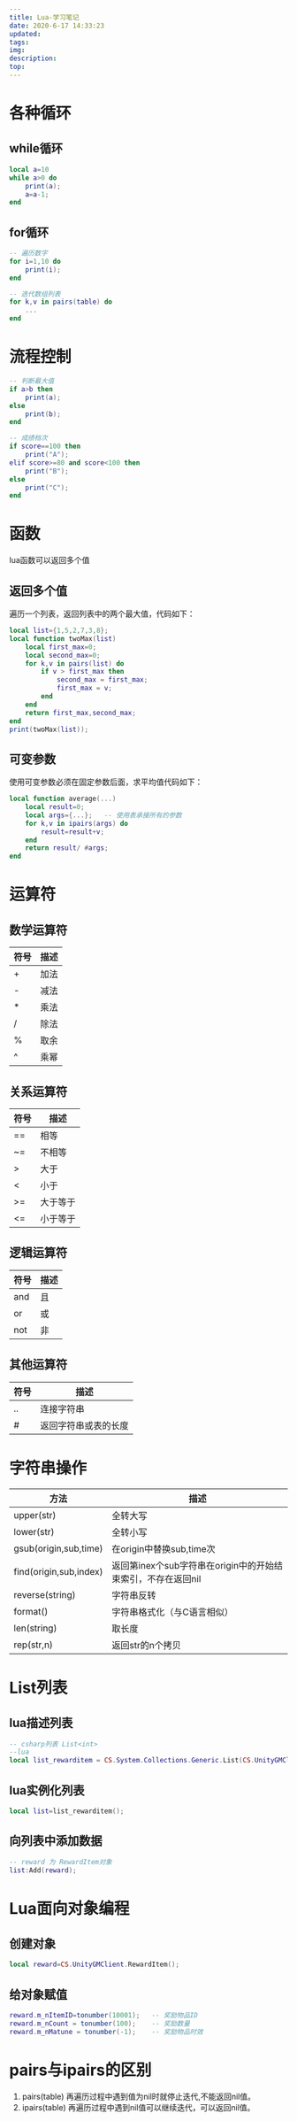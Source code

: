 ```yaml
---
title: Lua-学习笔记
date: 2020-6-17 14:33:23
updated: 
tags:
img: 
description:
top: 
---
```

# 各种循环
## while循环
```lua
local a=10
while a>0 do
    print(a);
    a=a-1;
end
```
## for循环
```lua
-- 遍历数字
for i=1,10 do
    print(i);
end

-- 迭代数组列表
for k,v in pairs(table) do
    ...
end

```
# 流程控制
```lua
-- 判断最大值
if a>b then
    print(a);
else
    print(b);
end

-- 成绩档次
if score==100 then
    print("A");
elif score>=80 and score<100 then
    print("B");
else
    print("C");
end
```
# 函数
lua函数可以返回<kbd>多个值</kbd>
## 返回多个值
遍历一个列表，返回列表中的两个最大值，代码如下：
```lua
local list={1,5,2,7,3,8};
local function twoMax(list)
    local first_max=0;
    local second_max=0;
    for k,v in pairs(list) do
        if v > first_max then
            second_max = first_max;
            first_max = v;
        end
    end
    return first_max,second_max;
end
print(twoMax(list));
```
## 可变参数
使用可变参数必须在固定参数后面，求平均值代码如下：
```lua
local function average(...)
    local result=0;
    local args={...};   -- 使用表承接所有的参数
    for k,v in ipairs(args) do
        result=result+v;
    end
    return result/ #args;
end
```
# 运算符
## 数学运算符
|符号|描述|
|---|---|
|+|加法|
|-|减法|
|*|乘法|
|/|除法|
|%|取余|
|^|乘幂|
## 关系运算符
|符号|描述|
|---|---|
|==|相等|
|~=|不相等|
|>|大于|
|<|小于|
|>=|大于等于|
|<=|小于等于|
## 逻辑运算符
|符号|描述|
|---|---|
|and|且|
|or|或|
|not|非|
## 其他运算符
|符号|描述|
|---|---|
|..|连接字符串|
|#|返回字符串或表的长度|

# 字符串操作
|方法|描述|
|---|---|
|upper(str)|全转大写|
|lower(str)|全转小写|
|gsub(origin,sub,time)|在origin中替换sub,time次|
|find(origin,sub,index)|返回第inex个sub字符串在origin中的开始结束索引，不存在返回nil|
|reverse(string)|字符串反转|
|format()|字符串格式化（与C语言相似）|
|len(string)|取长度|
|rep(str,n)|返回str的n个拷贝|
# List<T>列表
## lua描述列表
```lua
-- csharp列表 List<int>
--lua
local list_rewarditem = CS.System.Collections.Generic.List(CS.UnityGMClient.RewardItem);
```
## lua实例化列表
```lua
local list=list_rewarditem();
```
## 向列表中添加数据
```lua
-- reward 为 RewardItem对象
list:Add(reward);
```
# Lua面向对象编程
## 创建对象
```lua
local reward=CS.UnityGMClient.RewardItem();
```
## 给对象赋值
```lua
reward.m_nItemID=tonumber(10001);   -- 奖励物品ID
reward.m_nCount = tonumber(100);    -- 奖励数量
reward.m_nMatune = tonumber(-1);    -- 奖励物品时效
```

# pairs与ipairs的区别
1. pairs(table) 再遍历过程中遇到值为nil时就停止迭代,不能返回nil值。
2. ipairs(table) 再遍历过程中遇到nil值可以继续迭代，可以返回nil值。